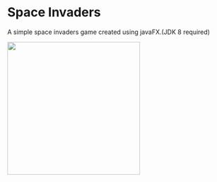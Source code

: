 # Space Invaders

A simple space invaders game created using javaFX.(JDK 8 required)

<img src="https://github.com/razibsarkerleo/javafxspaceinvaders/blob/c6e52f60a0241ae0b012053adef26c50ae5ac469/screenshots/space_invaders.gif" width="300">

